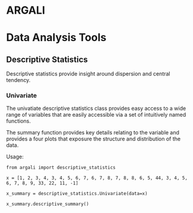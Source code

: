 # ARGALI
# Data Analysis Tools

## Descriptive Statistics
Descriptive statistics provide insight around dispersion and central tendency.

### Univariate

The univatiate descriptive statistics class provides easy access to a wide range of variables that are easily
accessible via a set of intuitively named functions.

The summary function provides key details relating to the variable and provides a four plots that exposure the structure
and distribution of the data.

Usage:

    from argali import descriptive_statistics

    x = [1, 2, 3, 4, 3, 4, 5, 6, 7, 6, 7, 8, 7, 8, 8, 6, 5, 44, 3, 4, 5, 6, 7, 8, 9, 33, 22, 11, -1]

    x_summary = descriptive_statistics.Univariate(data=x)

    x_summary.descriptive_summary()

